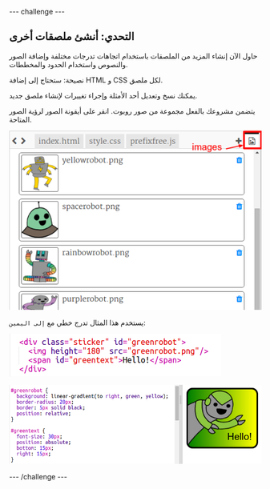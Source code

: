 \--- challenge \---

## التحدي: أنشئ ملصقات أخرى

حاول الآن إنشاء المزيد من الملصقات باستخدام اتجاهات تدرجات مختلفة وإضافة الصور والنصوص واستخدام الحدود والمخططات.

نصيحة: ستحتاج إلى إضافة HTML و CSS لكل ملصق.

يمكنك نسخ وتعديل أحد الأمثلة وإجراء تغييرات لإنشاء ملصق جديد.

يتضمن مشروعك بالفعل مجموعة من صور روبوت. انقر على أيقونة الصور لرؤية الصور المتاحة.

![لقطة الشاشة](images/stickers-images.png)

يستخدم هذا المثال تدرج خطي مع ` إلى اليمين `:

![لقطة الشاشة](images/stickers-green-html.png)

![لقطة الشاشة](images/stickers-green-style.png)

\--- /challenge \---
